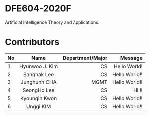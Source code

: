 # DFE604-2020F
Artificial Intelligence Theory and Applications.

# Contributors
| No            | Name           | Department/Major | Message           |
| ------------- |:--------------:| ----------------:|------------------:|
| 1             | Hyunwoo J. Kim | CS               | Hello World!      |
| 2             | Sanghak Lee    | CS               | Hello World!!     |
| 3             | Junghunh CHA | MGMT          | Hello World!!     |
| 4             | SeongHo Lee    | CS               | Hi !!                 |
| 5             | Kyoungin Kwon    | CS               | Hello World!!     |
| 6             | Unggi KIM    | CS               | Hello World!!     |

